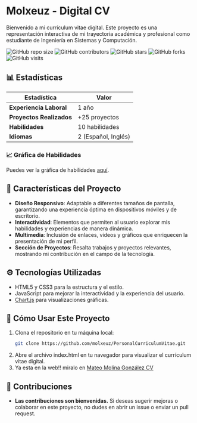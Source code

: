 # Molxeuz - Digital CV

Bienvenido a mi currículum vitae digital. Este proyecto es una representación interactiva de mi trayectoria académica y profesional como estudiante de Ingeniería en Sistemas y Computación. 

![GitHub repo size](https://img.shields.io/github/repo-size/molxeuz/PersonalCurriculumVitae)
![GitHub contributors](https://img.shields.io/github/contributors/molxeuz/PersonalCurriculumVitae)
![GitHub stars](https://img.shields.io/github/stars/molxeuz/PersonalCurriculumVitae)
![GitHub forks](https://img.shields.io/github/forks/molxeuz/PersonalCurriculumVitae)
![GitHub visits](https://visitor-badge.glitch.me/badge?page_id=molxeuz.PersonalCurriculumVitae)

## 📊 Estadísticas

| **Estadística**               | **Valor**            |
|-------------------------------|----------------------|
| **Experiencia Laboral**       | 1 año                |
| **Proyectos Realizados**      | +25 proyectos        |
| **Habilidades**               | 10 habilidades       |
| **Idiomas**                   | 2 (Español, Inglés)  |

### 📈 Gráfica de Habilidades

Puedes ver la gráfica de habilidades [aquí](https://github.com/molxeuz/PersonalCurriculumVitae/blob/main/habilidades.html).

## 🚀 Características del Proyecto

- **Diseño Responsivo**: Adaptable a diferentes tamaños de pantalla, garantizando una experiencia óptima en dispositivos móviles y de escritorio.
- **Interactividad**: Elementos que permiten al usuario explorar mis habilidades y experiencias de manera dinámica.
- **Multimedia**: Inclusión de enlaces, videos y gráficos que enriquecen la presentación de mi perfil.
- **Sección de Proyectos**: Resalta trabajos y proyectos relevantes, mostrando mi contribución en el campo de la tecnología.

## ⚙️ Tecnologías Utilizadas

- HTML5 y CSS3 para la estructura y el estilo.
- JavaScript para mejorar la interactividad y la experiencia del usuario.
- [Chart.js](https://www.chartjs.org/) para visualizaciones gráficas.

## 📜 Cómo Usar Este Proyecto

1. Clona el repositorio en tu máquina local:
   ```bash
   git clone https://github.com/molxeuz/PersonalCurriculumVitae.git
2. Abre el archivo index.html en tu navegador para visualizar el currículum vitae digital.
3. Ya esta en la web!! miralo en [Mateo Molina González CV](https://molxeuz.github.io/PersonalCurriculumVitae/)

## 🤝 Contribuciones

- **Las contribuciones son bienvenidas.** Si deseas sugerir mejoras o colaborar en este proyecto, no dudes en abrir un issue o enviar un pull request.
